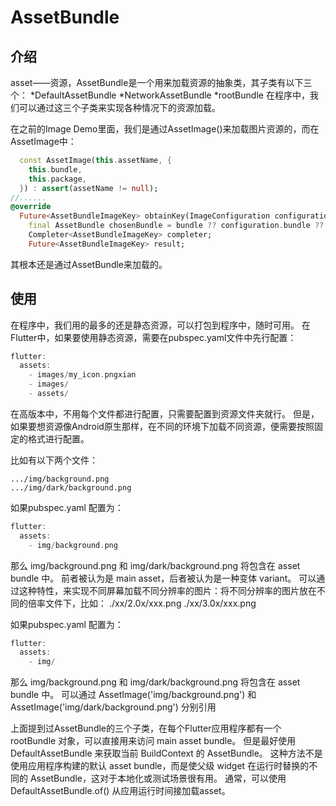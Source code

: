 # AssetBundle

## 介绍

asset——资源，AssetBundle是一个用来加载资源的抽象类，其子类有以下三个：
*DefaultAssetBundle
*NetworkAssetBundle
*rootBundle
在程序中，我们可以通过这三个子类来实现各种情况下的资源加载。

在之前的Image Demo里面，我们是通过AssetImage()来加载图片资源的，而在AssetImage中：
```dart
  const AssetImage(this.assetName, {
    this.bundle,
    this.package,
  }) : assert(assetName != null);
//......
@override
  Future<AssetBundleImageKey> obtainKey(ImageConfiguration configuration) {
    final AssetBundle chosenBundle = bundle ?? configuration.bundle ?? rootBundle;
    Completer<AssetBundleImageKey> completer;
    Future<AssetBundleImageKey> result;
```
其根本还是通过AssetBundle来加载的。

## 使用

在程序中，我们用的最多的还是静态资源，可以打包到程序中，随时可用。
在Flutter中，如果要使用静态资源，需要在pubspec.yaml文件中先行配置：
```dart
flutter:
  assets:
    - images/my_icon.pngxian
    - images/
    - assets/
```
在高版本中，不用每个文件都进行配置，只需要配置到资源文件夹就行。 
但是，如果要想资源像Android原生那样，在不同的环境下加载不同资源，便需要按照固定的格式进行配置。

比如有以下两个文件：
```
.../img/background.png
.../img/dark/background.png
```
如果pubspec.yaml 配置为：
```dart
flutter:
  assets:
    - img/background.png
```
那么 img/background.png 和 img/dark/background.png 将包含在 asset bundle 中。
前者被认为是 main asset，后者被认为是一种变体 variant。
可以通过这种特性，来实现不同屏幕加载不同分辨率的图片：将不同分辨率的图片放在不同的倍率文件下，比如：
./xx/2.0x/xxx.png
./xx/3.0x/xxx.png

如果pubspec.yaml 配置为：
```dart
flutter:
  assets:
    - img/
```
那么 img/background.png 和 img/dark/background.png 将包含在 asset bundle 中。
可以通过 AssetImage('img/background.png') 和 AssetImage('img/dark/background.png') 分别引用

上面提到过AssetBundle的三个子类，在每个Flutter应用程序都有一个 rootBundle 对象，可以直接用来访问 main asset bundle。
但是最好使用 DefaultAssetBundle 来获取当前 BuildContext 的 AssetBundle。
这种方法不是使用应用程序构建的默认 asset bundle，而是使父级 widget 在运行时替换的不同的 AssetBundle，这对于本地化或测试场景很有用。
通常，可以使用 DefaultAssetBundle.of() 从应用运行时间接加载asset。



